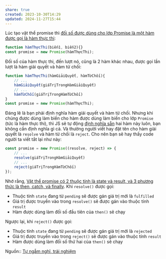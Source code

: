 ```yaml
---
share: true
created: 2023-10-30T14:29
updated: 2024-11-27T15:44
---
```

Lúc tạo vật thể promise thì [đối số được dùng cho lớp Promise là một hàm được gọi là hàm thực thi](./%C4%90%E1%BB%91i%20s%E1%BB%91%20c%E1%BB%A7a%20Promise%20l%C3%A0%20m%E1%BB%99t%20h%C3%A0m.%20N%C3%B3%20%C4%91%C6%B0%E1%BB%A3c%20g%E1%BB%8Di%20l%C3%A0%20h%C3%A0m%20th%E1%BB%B1c%20thi%20(executor).md):
```ts
function hàmThựcThi(biến1, biến2){}
const promise = new Promise(hàmThựcThi);
```

Đối số của hàm thực thi, đến lượt nó, cũng là 2 hàm khác nhau, được gọi lần lượt là hàm giải quyết và hàm từ chối:
```js
function hàmThựcThi(hàmGiảiQuyết, hàmTừChối){
    // ...
    hàmGiảiQuyết(giáTrịTrongHàmGiảiQuyết)
    // ...
    hàmTừChối(giáTrịTrongHàmTừChối)
}
const promise = new Promise(hàmThựcThi);
```

Đáng lẽ là bạn phải định nghĩa hàm giải quyết và hàm từ chối. Nhưng khi chúng được dùng làm biến cho hàm được dùng làm biến cho lớp `Promise` (tức là hàm thực thi), thì JS sẽ tự động [định nghĩa sẵn](./resolve,%20reject%20l%C3%A0%20hai%20h%C3%A0m%20%C4%91%C6%B0%E1%BB%A3c%20JS%20cung%20c%E1%BA%A5p%20s%E1%BA%B5n%20%C4%91%E1%BB%83%20l%C3%A0m%20%C4%91%E1%BB%91i%20s%E1%BB%91%20cho%20h%C3%A0m%20th%E1%BB%B1c%20thi.md) hai hàm này luôn, bạn không cần định nghĩa gì cả. Và thường người viết hay đặt tên cho hàm giải quyết là `resolve` và hàm từ chối là  `reject`. Cho nên bạn sẽ hay thấy code người ta viết tắt lại như này:

```js
const promise = new Promise((resolve, reject) => {
    // ...
    resolve(giáTrịTrongHàmGiảiQuyết)
    // ...
    reject(giáTrịTrongHàmTừChối)
});
```

Nhớ rằng, [Vật thể promise có 2 thuộc tính là state và result, và 3 phương thức là then, catch, và finally](../V%E1%BA%ADt%20th%E1%BB%83%20promise,%20then,%20catch/V%E1%BA%ADt%20th%E1%BB%83%20promise%20c%C3%B3%202%20thu%E1%BB%99c%20t%C3%ADnh%20l%C3%A0%20state%20v%C3%A0%20result,%20v%C3%A0%203%20ph%C6%B0%C6%A1ng%20th%E1%BB%A9c%20l%C3%A0%20then,%20catch,%20v%C3%A0%20finally.md). Khi `resolve()` được gọi:
- Thuộc tính `state` đang từ `pending` sẽ được gán giá trị mới là `fulfilled`
- Giá trị được truyền vào trong `resolve()` sẽ được gán vào thuộc tính `result` 
- Hàm được dùng làm đối số đầu tiên của `then()` sẽ chạy

Ngược lại, khi `reject()` được gọi:
- Thuộc tính `state` đang từ `pending` sẽ được gán giá trị mới là `rejected`
- Giá trị được truyền vào trong `reject()` sẽ được gán vào thuộc tính `result`  
- Hàm được dùng làm đối số thứ hai của `then()` sẽ chạy

Nguồn:: [Tự ngẫm nghĩ, trải nghiệm](../../../../../../../../%CE%9E%20Ngu%E1%BB%93n%20v%C3%A0%20t%C3%A0i%20nguy%C3%AAn%20h%E1%BB%97%20tr%E1%BB%A3/%CE%9E%20Ngu%E1%BB%93n/T%E1%BB%B1%20ng%E1%BA%ABm%20ngh%C4%A9,%20tr%E1%BA%A3i%20nghi%E1%BB%87m.md)
